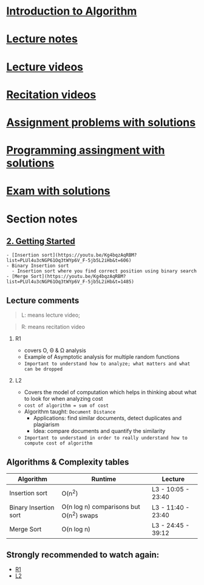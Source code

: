 # [Introduction to Algorithm](https://ocw.mit.edu/courses/electrical-engineering-and-computer-science/6-006-introduction-to-algorithms-fall-2011/)

# [Lecture notes](https://ocw.mit.edu/courses/electrical-engineering-and-computer-science/6-006-introduction-to-algorithms-fall-2011/lecture-notes/)

# [Lecture videos](https://www.youtube.com/watch?v=HtSuA80QTyo&list=PLUl4u3cNGP61Oq3tWYp6V_F-5jb5L2iHb)

# [Recitation videos](https://ocw.mit.edu/courses/electrical-engineering-and-computer-science/6-006-introduction-to-algorithms-fall-2011/recitation-videos/)

# [Assignment problems with solutions](https://ocw.mit.edu/courses/electrical-engineering-and-computer-science/6-006-introduction-to-algorithms-fall-2011/assignments/)

# [Programming assingment with solutions](https://ocw.mit.edu/courses/electrical-engineering-and-computer-science/6-006-introduction-to-algorithms-fall-2011/assignments/)

# [Exam with solutions](https://ocw.mit.edu/courses/electrical-engineering-and-computer-science/6-006-introduction-to-algorithms-fall-2011/exams/)

# Section notes

## [2. Getting Started](./2)

    - [Insertion sort](https://youtu.be/Kg4bqzAqRBM?list=PLUl4u3cNGP61Oq3tWYp6V_F-5jb5L2iHb&t=606)
    - Binary Insertion sort
      - Insertion sort where you find correct position using binary search
    - [Merge Sort](https://youtu.be/Kg4bqzAqRBM?list=PLUl4u3cNGP61Oq3tWYp6V_F-5jb5L2iHb&t=1485)

## Lecture comments

> L: means lecture video;

> R: means recitation video

1. R1

   - covers O, Θ & Ω analysis
   - Example of Asymptotic analysis for multiple random functions
   - `Important to understand how to analyze; what matters and what can be dropped`

2. L2
   - Covers the model of computation which helps in thinking about what to look for when analyzing cost
   - `cost of algorithm = sum of cost`
   - Algorithm taught: `Document Distance`
     - Applications: find similar documents, detect duplicates and plagiarism
     - Idea: compare documents and quantify the similarity
   - `Important to understand in order to really understand how to compute cost of algorithm`

## Algorithms & Complexity tables

| Algorithm             | Runtime                                           | Lecture            |
| --------------------- | ------------------------------------------------- | ------------------ |
| Insertion sort        | O(n<sup>2</sup>)                                  | L3 - 10:05 - 23:40 |
| Binary Insertion sort | O(n log n) comparisons but O(n<sup>2</sup>) swaps | L3 - 11:40 - 23:40 |
| Merge Sort            | O(n log n)                                        | L3 - 24:45 - 39:12 |

## Strongly recommended to watch again:

- [R1](https://www.youtube.com/watch?v=P7frcB_-g4w)
- [L2](https://www.youtube.com/watch?v=Zc54gFhdpLA&list=PLUl4u3cNGP61Oq3tWYp6V_F-5jb5L2iHb)
